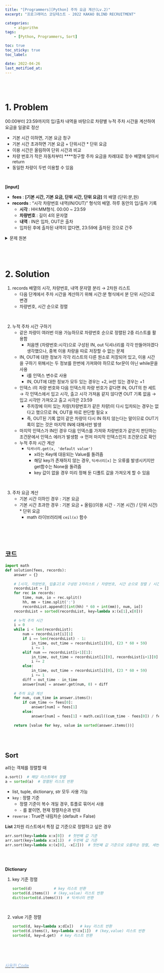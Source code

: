 ```yaml
---
title: "[Programmers][Python] 주차 요금 계산(Lv.2)"
excerpt: "프로그래머스 코딩테스트 - 2022 KAKAO BLIND RECRUITMENT"

categories:
    - algorithm
tags:
    - [Python, Programmers, Sort]

toc: true
toc_sticky: true
toc_label:

date: 2022-04-26
last_motified_at:
---
```

<br/>
<br/>

# 1. Problem

00:00부터 23:59까지의 입/출차 내역을 바탕으로 차량별 누적 주차 시간을 계산하여 요금을 일괄로 정산

- 기본 시간 이하면, 기본 요금 청구
- 기본 시간 초과하면 기본 요금 + 단위시간 * 단위 요금
- 이용 시간은 올림하여 단위 시간과 비교
- 차량 번호가 작은 자동차부터 ****청구할 주차 요금을 차례대로 정수 배열에 담아서 return
- 동일한 차량이 두번 이용할 수 있음

<br/>

**[input]**

- **fees** : **[기본 시간, 기본 요금, 단위 시간, 단위 요금]** 의 배열 (단위:분,원)
- **records** : “시각 차량번호 내역(IN/OUT)” 형식의 배열. 하루 동안의 입/출차 기록
    - **시각** : HH:MM형식. 00:00 ~ 23:59
    - **차량번호** : 길이 4의 문자열
    - **내역** : IN은 입차, OUT은 출차
    - 입차된 후에 출차된 내역이 없다면, 23:59에 출차된 것으로 간주


<details>
<summary>문제 원본</summary>
<div markdown="1">       

### 문제 설명
주차장의 요금표와 차량이 들어오고(입차) 나간(출차) 기록이 주어졌을 때, 차량별로 주차 요금을 계산하려고 합니다. 아래는 하나의 예시를 나타냅니다.

- **요금표**

    |기본 시간(분)|기본 요금(원)|단위 시간(분)|단위 요금(원)|
    |---|---|---|---|
    |180|5000|10|600|

- **입/출차 기록**

    |시각(시:분)|차량 번호|내역|
    |---|---|---|---|
    |05:34|5961|입차|
    |06:00|0000|입차|
    |06:34|0000|출차|
    |07:59|5961|출차|
    |07:59|0148|입차|
    |18:59|0000|입차|
    |19:09|0148|출차|
    |22:59|5961|입차|
    |23:00|5961|출차|

- **자동차별 주차 요금**

    |차량 번호|누적 주차 시간(분)|주차 요금(원)|
    |---|---|---|
    |0000|34 + 300 = 334|5000 + ⌈(334 - 180) / 10⌉ x 600 = 14600|
    |0148|670|5000 +⌈(670 - 180) / 10⌉x 600 = 34400|
    |5961|145 + 1 = 146|5000|

    - 어떤 차량이 입차된 후에 출차된 내역이 없다면, 23:59에 출차된 것으로 간주합니다.
        - 0000번 차량은 18:59에 입차된 이후, 출차된 내역이 없습니다. 따라서, 23:59에 출차된 것으로 간주합니다.
    - 00:00부터 23:59까지의 입/출차 내역을 바탕으로 차량별 누적 주차 시간을 계산하여 요금을 일괄로 정산합니다.
    - 누적 주차 시간이 기본 시간이하라면, 기본 요금을 청구합니다.
    - 누적 주차 시간이 기본 시간을 초과하면, 기본 요금에 더해서, 초과한 시간에 대해서 단위 시간 마다 단위 요금을 청구합니다.
        - 초과한 시간이 단위 시간으로 나누어 떨어지지 않으면, 올림합니다.
        - ⌈a⌉ : a보다 작지 않은 최소의 정수를 의미합니다. 즉, 올림을 의미합니다.
    
    주차 요금을 나타내는 정수 배열 fees, 자동차의 입/출차 내역을 나타내는 문자열 배열 records가 매개변수로 주어집니다. 차량 번호가 작은 자동차부터 청구할 주차 요금을 차례대로 정수 배열에 담아서 return 하도록 solution 함수를 완성해주세요.

<br/>
<br/>

### 제한사항
- `fees`의 길이 = 4
    - fees[0] = `기본 시간(분)`
    - 1 ≤ fees[0] ≤ 1,439
    - fees[1] = `기본 요금(원)`
    - 0 ≤ fees[1] ≤ 100,000
    - fees[2] = `단위 시간(분)`
    - 1 ≤ fees[2] ≤ 1,439
    - fees[3] = `단위 요금(원)`
    - 1 ≤ fees[3] ≤ 10,000
- 1 ≤ `records`의 길이 ≤ 1,000
    - `records`의 각 원소는 `"시각 차량번호 내역"` 형식의 문자열입니다.
    - `시각`, `차량번호`, `내역`은 하나의 공백으로 구분되어 있습니다.
    - `시각`은 차량이 입차되거나 출차된 시각을 나타내며, `HH:MM` 형식의 길이 5인 문자열입니다.
        - `HH:MM`은 00:00부터 23:59까지 주어집니다.
        - 잘못된 시각("25:22", "09:65" 등)은 입력으로 주어지지 않습니다.
    - `차량번호`는 자동차를 구분하기 위한, `0'~'9'로 구성된 길이 4인 문자열입니다.
    - `내역`은 길이 2 또는 3인 문자열로, `IN` 또는 `OUT`입니다. `IN`은 입차를, `OUT`은 출차를 의미합니다.
    - `records`의 원소들은 시각을 기준으로 오름차순으로 정렬되어 주어집니다.
    - `records`는 하루 동안의 입/출차된 기록만 담고 있으며, 입차된 차량이 다음날 출차되는 경우는 입력으로 주어지지 않습니다.
    - 같은 시각에, 같은 차량번호의 내역이 2번 이상 나타내지 않습니다.
    - 마지막 시각(23:59)에 입차되는 경우는 입력으로 주어지지 않습니다.
    - 아래의 예를 포함하여, 잘못된 입력은 주어지지 않습니다.
        - 주차장에 없는 차량이 출차되는 경우
        - 주차장에 이미 있는 차량(차량번호가 같은 차량)이 다시 입차되는 경우

</div>
</details>


<br/>
<br/>
<br/>


# 2. Solution
1. records 배열의 시각, 차량번호, 내역 문자열 분리 → 2차원 리스트
    - 다음 단계에서 주차 시간을 계산하기 위해 시간:분 형식에서 분 단위 시간으로 변경
    - 차량번호, 시간 순으로 정렬

<br/>

2. 누적 주차 시간 구하기
    - 같은 차량이 여러번 이용 가능하므로 차량번호 순으로 정렬된 2중 리스트를 활용함
        - 처음엔 {차량번호:시각}으로 구성된 IN, out 딕셔너리를 각각 만들어야겠다 생각했으나, 중복 이용 차량을 따로 저장할 수 없는 문제
    - IN, OUT에 대한 정보가 각각 리스트의 다른 원소로 저장되어 있고, 이용 시간을 구하기 위해서는 두 정보를 한번에 가져와야 하므로 for문이 아닌 while문을 사용
        - i를 인덱스 변수로 사용
        - IN, OUT에 대한 정보가 모두 있는 경우는 +2, in만 있는 경우는 +1
    - 인덱스 i의 차량 번호와 다음 인덱스의 차량 번호가 같다면 IN, OUT의 한 세트 → 각 인덱스에서 입고 시각, 출고 시각 가져옴
    같지 않다면 OUT 기록 없음 → 입고 시각만 가져오고 출고 시각은 23:59
        - 주차장에 이미 있는 차량(차량번호가 같은 차량)이 다시 입차되는 경우는 없다고 했으므로 IN, OUT을 따로 판단할 필요 x
        - 즉, OUT된 기록 없이 같은 차량이 다시 IN 하지 않는다는 말이므로 OUT기록이 없는 것은 마지막 IN에 대해서만 발생
    - 마지막 인덱스가 IN인 경우 다음 인덱스를 가져와 차량번호가 같은지 판단하는 조건문에서 인덱스 에러가 발생함 → 먼저 마지막 인덱스인지 조건문으로 확인
    - 누적 주차 시간 계산
        - `딕셔너리.get(x, 'default value')`
            - x라는 Key에 대응되는 Value를 돌려줌
            - 해당 key가 존재하지 않는 경우, `딕셔너리[x]` 는 오류를 발생시키지만 get함수는 None을 돌려줌
            - key 값이 없을 경우 미리 정해 둔 디폴트 값을 가져오게 할 수 있음

<br/>

3. 주차 요금 계산
    - 기본 시간 이하인 경우 : 기본 요금
    - 기본 시간 초과한 경우 : 기본 요금 + 올림((이용 시간 - 기본 시간) / 단위 시간) * 단위 요금
        - math 라이브러리에 `ceil(x)` 함수


<br/>
<br/>
<br/>



## 코드
```py
import math
def solution(fees, records):
    answer = {}
    
    # [시각, 차량번호, 입출고]로 구성된 2차리스트 / 차량번호, 시간 순으로 정렬 / 시간은 분단위로 변경
    recordsList = []
    for rec in records:
        time, num, io = rec.split()
        hh, mm = time.split(':')
        recordsList.append([(int(hh) * 60 + int(mm)), num, io])
    recordsList = sorted(recordsList, key=lambda x:(x[1],x[0]))
    
    # 누적 주차 시간
    i = 0
    while i < len(recordsList):
        num = recordsList[i][1]
        if i == len(recordsList) - 1:
            in_time, out_time = recordsList[i][0], (23 * 60 + 59)
            i += 1
        elif num == recordsList[i+1][1]:
            in_time, out_time = recordsList[i][0], recordsList[i+1][0]
            i += 2
        else:
            in_time, out_time = recordsList[i][0], (23 * 60 + 59)
            i += 1
        diff = out_time - in_time
        answer[num] = answer.get(num, 0) + diff
    
    # 주차 요금 계산
    for num, cum_time in answer.items():
        if cum_time <= fees[0]:
            answer[num] = fees[1]
        else:
            answer[num] = fees[1] + math.ceil((cum_time - fees[0]) / fees[2]) * fees[3] 
    
    return [value for key, value in sorted(answer.items())]
```

<br/>
<br/>

## Sort

a라는 객체를 정렬할 때

```py
a.sort()  # 해당 리스트에서 정렬
a = sorted(a)  # 정렬된 리스트 반환
```
- list, tuple, dictionary, str 모두 사용 가능
- `key` : 정렬 기준
    - 정렬 기준이 복수 개일 경우, 튜플로 묶어서 사용
    - `-` 를 붙이면, 현재 정렬차순과 반대
- `reverse` : True면 내림차순 (default = False)

**List**
2차원 리스트에서 특정 값 기준으로 정렬하고 싶은 경우

```py
arr.sort(key=lambda x:x[0])  # 첫번째 값 기준
arr.sort(key=lambda x:x[1])  # 두번째 값 기준
arr.sort(key=lambda x:(x[0], -x[2]))  # 첫번째 값 기준으로 오름차순 정렬, 세번째 값 기준으로 내림차순 정렬
```

<br/>
<br/>

**Dictionary**
1. key 기준 정렬

    ```py
    sorted(d)          # key 리스트 반환
    sorted(d.items())  # (key,value) 리스트 반환
    dict(sorted(d.items()))  # 딕셔너리 반환
    ```

<br/>

2. value 기준 정렬

    ```py
    sorted(d, key=lambda x:d[x])   # key 리스트 반환
    sorted(d.items(), key=lambda x:x[1])  # (key,value) 리스트 반환
    sorted(d, key=d.get)  # key 리스트 반환
    ```

<br/>
<br/>
<br/>


[<span style='color: #8DB3E1'>사용한 Code</span>](https://github.com/rim-i/algorithms/blob/main/%5BLv.2%5D%20%EC%A3%BC%EC%B0%A8%EC%9A%94%EA%B8%88%EA%B3%84%EC%82%B0.ipynb)

<br/>
<br/>
